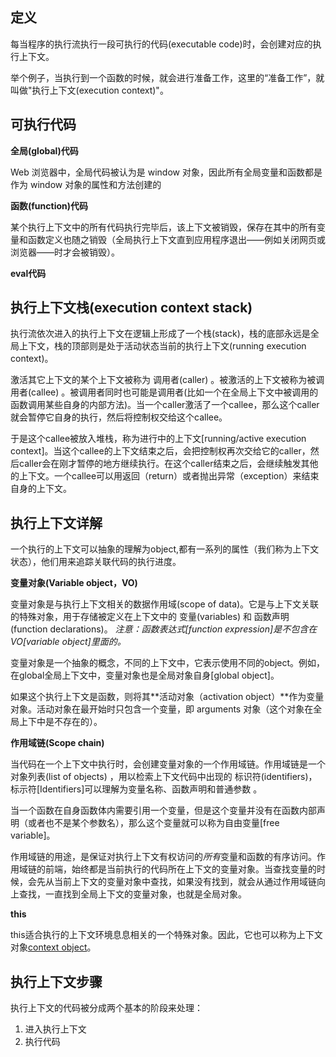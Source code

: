 ## 定义
每当程序的执行流执行一段可执行的代码(executable code)时，会创建对应的执行上下文。

举个例子，当执行到一个函数的时候，就会进行准备工作，这里的“准备工作”，就叫做"执行上下文(execution context)"。
## 可执行代码
**全局(global)代码**

Web 浏览器中，全局代码被认为是 window 对象，因此所有全局变量和函数都是作为 window 对象的属性和方法创建的

**函数(function)代码**

某个执行上下文中的所有代码执行完毕后，该上下文被销毁，保存在其中的所有变量和函数定义也随之销毁（全局执行上下文直到应用程序退出——例如关闭网页或浏览器——时才会被销毁）。

**eval代码**

## 执行上下文栈(execution context stack)
执行流依次进入的执行上下文在逻辑上形成了一个栈(stack)，栈的底部永远是全局上下文，栈的顶部则是处于活动状态当前的执行上下文(running execution context)。  

激活其它上下文的某个上下文被称为 调用者(caller) 。被激活的上下文被称为被调用者(callee) 。被调用者同时也可能是调用者(比如一个在全局上下文中被调用的函数调用某些自身的内部方法)。当一个caller激活了一个callee，那么这个caller就会暂停它自身的执行，然后将控制权交给这个callee。

于是这个callee被放入堆栈，称为进行中的上下文[running/active execution context]。当这个callee的上下文结束之后，会把控制权再次交给它的caller，然后caller会在刚才暂停的地方继续执行。在这个caller结束之后，会继续触发其他的上下文。一个callee可以用返回（return）或者抛出异常（exception）来结束自身的上下文。

## 执行上下文详解
一个执行的上下文可以抽象的理解为object,都有一系列的属性（我们称为上下文状态），他们用来追踪关联代码的执行进度。  

**变量对象(Variable object，VO)**  

变量对象是与执行上下文相关的数据作用域(scope of data)。它是与上下文关联的特殊对象，用于存储被定义在上下文中的 变量(variables) 和 函数声明(function declarations)。
*注意：函数表达式[function expression]是不包含在VO[variable object]里面的。*

变量对象是一个抽象的概念，不同的上下文中，它表示使用不同的object。例如，在global全局上下文中，变量对象也是全局对象自身[global object]。 

如果这个执行上下文是函数，则将其**活动对象（activation object）**作为变量对象。活动对象在最开始时只包含一个变量，即 arguments 对象（这个对象在全局上下中是不存在的）。

**作用域链(Scope chain)**  

当代码在一个上下文中执行时，会创建变量对象的一个作用域链。作用域链是一个 对象列表(list of objects) ，用以检索上下文代码中出现的 标识符(identifiers)，标示符[Identifiers]可以理解为变量名称、函数声明和普通参数 。

当一个函数在自身函数体内需要引用一个变量，但是这个变量并没有在函数内部声明（或者也不是某个参数名），那么这个变量就可以称为自由变量[free variable]。

作用域链的用途，是保证对执行上下文有权访问的*所有*变量和函数的有序访问。作用域链的前端，始终都是当前执行的代码所在上下文的变量对象。当查找变量的时候，会先从当前上下文的变量对象中查找，如果没有找到，就会从通过作用域链向上查找，一直找到全局上下文的变量对象，也就是全局对象。

**this**  

this适合执行的上下文环境息息相关的一个特殊对象。因此，它也可以称为上下文对象[context object](激活执行上下文的上下文)。

## 执行上下文步骤
执行上下文的代码被分成两个基本的阶段来处理：
1. 进入执行上下文
2. 执行代码
